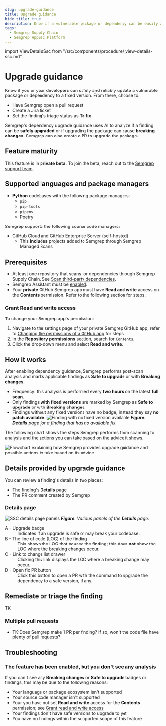 ```yaml
---
slug: upgrade-guidance
title: Upgrade guidance
hide_title: true
description: Know if a vulnerable package or dependency can be easily and reliably upgraded to a fixed version.
tags:
  - Semgrep Supply Chain
  - Semgrep AppSec Platform
---
```


import ViewDetailsSsc from "/src/components/procedure/_view-details-ssc.md"
 
# Upgrade guidance

Know if you or your developers can safely and reliably update a vulnerable package or dependency to a fixed version. From there, choose to:

- Have Semgrep open a pull request
- Create a Jira ticket
- Set the finding's triage status as **To fix**

Semgrep's dependency upgrade guidance uses AI to analyze if a finding can be **safely upgraded** or if upgrading the package can cause **breaking changes**. Semgrep can also create a PR to upgrade the package.

## Feature maturity

This feature is in **private beta**. To join the beta, reach out to the [Semgrep support team](/support).

## Supported languages and package managers

- **Python** codebases with the following package managers:
  - `pip`
  - `pip-tools`
  - `pipenv`
  - Poetry

Semgrep supports the following source code managers:

- GitHub Cloud and GitHub Enterprise Server (self-hosted)
  - This **includes** projects added to Semgrep through Semgrep Managed Scans 

## Prerequisites

- At least one repository that scans for dependencies through Semgrep Supply Chain. See [Scan third-party dependencies](/semgrep-supply-chain/getting-started).
- Semgrep Assistant must be [enabled](/semgrep-assistant/getting-started).
- Your **private** GitHub Semgrep app must have **Read and write** access on the **Contents** permission. Refer to the following section for steps.

### Grant **Read and write** access

To change your Semgrep app's permission:

1. Navigate to the settings page of your private Semgrep GitHub app; refer to [<i class="fas fa-external-link fa-xs"></i> Changing the permissions of a GitHub app](https://docs.github.com/en/apps/maintaining-github-apps/modifying-a-github-app-registration#changing-the-permissions-of-a-github-app) for steps.
1. In the **Repository permissions** section, search for `Contents`.
1. Click the drop-down menu and select **Read and write**.

## How it works

After enabling dependency guidance, Semgrep performs post-scan analysis and marks applicable findings as **Safe to upgrade** or with **Breaking changes**.

- Frequency: this analysis is performed every **two hours** on the latest **full scan**.
- Only findings **with fixed versions** are marked by Semgrep as **Safe to upgrade** or with **Breaking changes**.
- Findings without any fixed versions have no badge; instead they say **no patch available**.
  ![Finding with no fixed version available](/img/no-patch-available.png#md-width)
  _**Figure**. **Details** page for a finding that has no available fix._

The following chart shows the steps Semgrep performs from scanning to analysis and the actions you can take based on the advice it shows.

![Flowchart explaining how Semgrep provides upgrade guidance and possible actions to take based on its advice.](/img/upgrade-guidance-flowchart.png)

## Details provided by upgrade guidance

You can review a finding's details in two places:

- The finding's **Details** page
- The PR comment created by Semgrep

### Details page

<ViewDetailsSsc />

![SSC details page panels](/img/vuln-panels-ssc.png)
_**Figure**. Various panels of the **Details** page._
<dl>
<dt>A - Upgrade badge</dt>
<dd>Indicates if an upgrade is safe or may break your codebase.</dd>
<dt>B - The line of code (LOC) of the finding</dt>
<dd>This shows the LOC that caused the finding; this does <strong>not</strong> show the LOC where the breaking changes occur.</dd>
<dt>C - Link to change list drawer</dt>
<dd>Clicking this link displays the LOC where a breaking change may occur.</dd>
<dt>D - Open fix PR button</dt>
<dd>Click this button to open a PR with the command to upgrade the dependency to a safe version, if any.</dd>
</dl>

## Remediate or triage the finding

TK

### Multiple pull requests

- TK:Does Semgrep make 1 PR per finding? If so, won't the code file have plenty of pull requests?

## Troubleshooting

### The feature has been enabled, but you don't see any analysis

If you can't see any **Breaking changes** or **Safe to upgrade** badges or findings, this may be due to the following reasons:

- Your language or package ecosystem isn't supported
- Your source code manager isn't supported
- Your you have not set **Read and write** access for the **Contents** permission; see [Grant read and write access](#grant-read-and-write-access)
- Your findings don't have safe versions to upgrade to yet
- You have no findings within the supported scope of this feature
